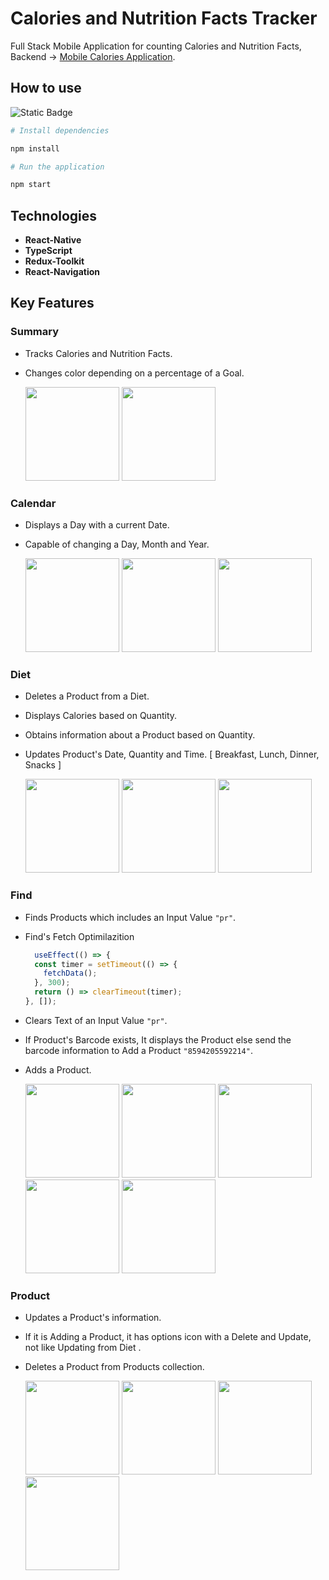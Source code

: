 # Calories and Nutrition Facts Tracker 

Full Stack Mobile Application for counting Calories and Nutrition Facts, Backend -> [Mobile Calories Application](https://github.com/Svobyyy/mobileBackEnd).

## How to use 

![Static Badge](https://img.shields.io/badge/npm-red)

```bash 
# Install dependencies

npm install
```

```bash
# Run the application

npm start
```


## Technologies

- **React-Native** 
- **TypeScript** 
- **Redux-Toolkit** 
- **React-Navigation** 



## Key Features

### Summary

* Tracks Calories and Nutrition Facts.
* Changes color depending on a percentage of a Goal.

  <img src="https://github.com/Svobyyy/CaloriesCounter/assets/56925305/9d0854d4-eb1f-451a-b8dc-4405da9f87b7" width="150">
  <img src="https://github.com/Svobyyy/CaloriesCounter/assets/56925305/5925e3da-3507-449a-a0bd-0b847012cd08" width="150">

### Calendar

* Displays a Day with a current Date.
* Capable of changing a Day, Month and Year.


  <img src="https://github.com/Svobyyy/CaloriesCounter/assets/56925305/7a16ab7f-e5b4-4bb7-820b-b0352e3ee81b" width="150">
  <img src="https://github.com/Svobyyy/CaloriesCounter/assets/56925305/665fd276-cd0e-4b42-a44d-aecc686f9609" width="150">
  <img src="https://github.com/Svobyyy/CaloriesCounter/assets/56925305/07db8ad8-230a-4113-959a-00c413512081" width="150">



### Diet

* Deletes a Product from a Diet.
* Displays Calories based on Quantity.
* Obtains information about a Product based on Quantity.
* Updates Product's Date, Quantity and Time. [ Breakfast, Lunch, Dinner, Snacks ]

  <img src="https://github.com/Svobyyy/CaloriesCounter/assets/56925305/3a31cab2-5a6b-4807-a06c-de90b9d342ec" width="150">
  <img src="https://github.com/Svobyyy/CaloriesCounter/assets/56925305/552a6fab-9334-4f24-964b-097200562e36" width="150">
  <img src="https://github.com/Svobyyy/CaloriesCounter/assets/56925305/6b678c9b-e458-4226-9c10-f0b400d0d17c" width="150">

### Find

* Finds Products which includes an Input Value `"pr"`.
* Find's Fetch Optimilazition
  ```javascript
    useEffect(() => {
    const timer = setTimeout(() => {
      fetchData();
    }, 300);
    return () => clearTimeout(timer);
  }, []);
  ```
* Clears Text of an Input Value `"pr"`.
* If Product's Barcode exists, It displays the Product else send the barcode information to Add a Product `"8594205592214"`.
* Adds a Product.

  <img src="https://github.com/Svobyyy/CaloriesCounter/assets/56925305/81f18f33-aa88-416a-bbaa-7144179e43db" width="150">
  <img src="https://github.com/Svobyyy/CaloriesCounter/assets/56925305/bfdd3419-ea65-4cfe-92dd-0399dbeb3263" width="150">
  <img src="https://github.com/Svobyyy/CaloriesCounter/assets/56925305/6d9c4338-02ee-493f-9ee3-3f231565c986" width="150">
  <img src="https://github.com/Svobyyy/CaloriesCounter/assets/56925305/3bc21ded-f8b4-4b9b-8110-872e0b861dee" width="150">
  <img src="https://github.com/Svobyyy/CaloriesCounter/assets/56925305/df29ae61-24d7-4e55-a034-8a52ad8ac82b" width="150">


### Product

* Updates a Product's information.
* If it is Adding a Product, it has options icon with a Delete and Update, not like Updating from Diet .
* Deletes a Product from Products collection.

  <img src="https://github.com/Svobyyy/CaloriesCounter/assets/56925305/cc30c682-0379-4147-90ed-854c0d8b732c" width="150">
  <img src="https://github.com/Svobyyy/CaloriesCounter/assets/56925305/e74ee2cc-a0ab-45fb-8f66-ed24e4479a4d" width="150">
  <img src="https://github.com/Svobyyy/CaloriesCounter/assets/56925305/71ab9d60-aa58-4d93-81bd-701c1fa24729" width="150">
  <img src="https://github.com/Svobyyy/CaloriesCounter/assets/56925305/4ce9b292-a186-43ab-baca-0e81fe8f845c" width="150">


